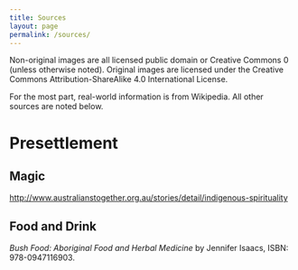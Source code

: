 ```yaml
---
title: Sources
layout: page
permalink: /sources/
---
```


Non-original images are all licensed public domain or Creative Commons 0
(unless otherwise noted). Original images are licensed under the Creative
Commons Attribution-ShareAlike 4.0 International License.

For the most part, real-world information is from Wikipedia. All other sources
are noted below.

# Presettlement

## Magic

http://www.australianstogether.org.au/stories/detail/indigenous-spirituality

## Food and Drink

*Bush Food: Aboriginal Food and Herbal Medicine* by Jennifer Isaacs, ISBN:
978-0947116903.
